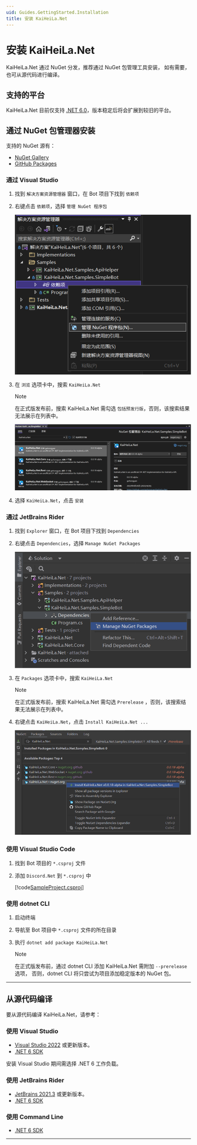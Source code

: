 ```yaml
---
uid: Guides.GettingStarted.Installation
title: 安装 KaiHeiLa.Net
---
```


# 安装 KaiHeiLa.Net

KaiHeiLa.Net 通过 NuGet 分发，推荐通过 NuGet 包管理工具安装，
如有需要，也可从源代码进行编译。

## 支持的平台

KaiHeiLa.Net 目前仅支持 [.NET 6.0]，版本稳定后将会扩展到较旧的平台。

[.NET 6.0]: https://docs.microsoft.com/en-us/dotnet/core/whats-new/dotnet-6

## 通过 NuGet 包管理器安装

支持的 NuGet 源有：

- [NuGet Gallery](https://nuget.org)
- [GitHub Packages](https://github.com/gehongyan?tab=packages&repo_name=KaiHeiLa.Net)

### 通过 Visual Studio

1. 找到 `解决方案资源管理器` 窗口，在 Bot 项目下找到 `依赖项`
2. 右键点击 `依赖项`，选择 `管理 NuGet 程序包`

    ![img.png](images/install-vs-dependencies.png)

3. 在 `浏览` 选项卡中，搜索 `KaiHeiLa.Net`

    > [!NOTE]
    > 在正式版发布前，搜索 KaiHeiLa.Net 需勾选 `包括预发行版`，否则，该搜索结果无法展示在列表中。

    ![img.png](images/install-vs-nuget.png)

4. 选择 `KaiHeiLa.Net`，点击 `安装`

### 通过 JetBrains Rider

1. 找到 `Explorer` 窗口，在 Bot 项目下找到 `Dependencies`
2. 右键点击 `Dependencies`，选择 `Manage NuGet Packages`

    ![img.png](images/install-rider-dependencies.png)

3. 在 `Packages` 选项卡中，搜索 `KaiHeiLa.Net`

    > [!NOTE]
    > 在正式版发布前，搜索 KaiHeiLa.Net 需勾选 `Prerelease` ，否则，该搜索结果无法展示在列表中。

4. 右键点击 `KaiHeiLa.Net`，点击 `Install KaiHeiLa.Net ...`

    ![img.png](images/install-rider-nuget.png)

### 使用 Visual Studio Code

1. 找到 Bot 项目的 `*.csproj` 文件
2. 添加 `Discord.Net` 到 `*.csproj` 中

    [!code[SampleProject.csproj](samples/project.xml)]

### 使用 dotnet CLI

1. 启动终端
2. 导航至 Bot 项目中 `*.csproj` 文件的所在目录
3. 执行 `dotnet add package KaiHeiLa.Net`

    > [!NOTE]
    > 在正式版发布前，通过 dotnet CLI 添加 KaiHeiLa.Net 需附加 `--prerelease` 选项，
    > 否则，dotnet CLI 将只尝试为项目添加稳定版本的 NuGet 包。

---

## 从源代码编译

要从源代码编译 KaiHeiLa.Net，请参考：

### 使用 Visual Studio

- [Visual Studio 2022](https://visualstudio.microsoft.com/zh-hans/vs/) 或更新版本。
- [.NET 6 SDK]

安装 Visual Studio 期间需选择 .NET 6 工作负载。

### 使用 JetBrains Rider

- [JetBrains 2021.3](https://www.jetbrains.com.cn/rider/) 或更新版本。
- [.NET 6 SDK]

### 使用 Command Line

* [.NET 6 SDK]

---

[.NET 6 SDK]: https://dotnet.microsoft.com/download